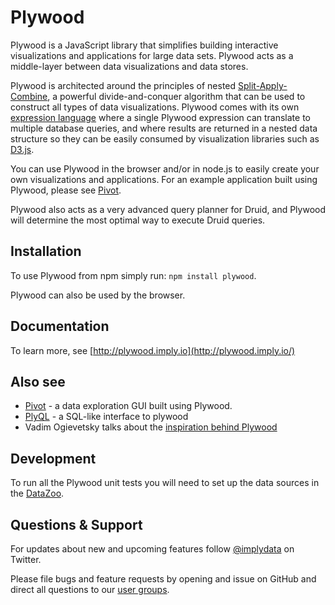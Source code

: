 # Plywood

Plywood is a JavaScript library that simplifies building interactive
visualizations and applications for large data sets. Plywood acts as a
middle-layer between data visualizations and data stores.

Plywood is architected around the principles of nested
[Split-Apply-Combine](http://www.jstatsoft.org/article/view/v040i01/v40i01.pdf),
a powerful divide-and-conquer algorithm that can be used to construct all types
of data visualizations. Plywood comes with its own [expression
language](docs/expressions.md) where a single Plywood expression can
translate to multiple database queries, and where results are returned in a
nested data structure so they can be easily consumed by visualization libraries
such as [D3.js](http://d3js.org/). 

You can use Plywood in the browser and/or in node.js to easily create your own
visualizations and applications. For an example application built using
Plywood, please see [Pivot](https://github.com/implydata/pivot).

Plywood also acts as a very advanced query planner for Druid, and Plywood will
determine the most optimal way to execute Druid queries.

## Installation

To use Plywood from npm simply run: `npm install plywood`.

Plywood can also be used by the browser.

## Documentation

To learn more, see [http://plywood.imply.io](http://plywood.imply.io/)

## Also see

* [Pivot](https://github.com/implydata/pivot) - a data exploration GUI built using Plywood.
* [PlyQL](https://github.com/implydata/plyql) - a SQL-like interface to plywood
* Vadim Ogievetsky talks about the [inspiration behind Plywood](https://www.youtube.com/watch?v=JNMbLxqzGFA)

## Development

To run all the Plywood unit tests you will need to set up the data sources in the [DataZoo](https://github.com/implydata/datazoo).  

## Questions & Support

For updates about new and upcoming features follow [@implydata](https://twitter.com/implydata) on Twitter.

Please file bugs and feature requests by opening and issue on GitHub and direct all questions to our [user groups](https://groups.google.com/forum/#!forum/imply-user-group).
